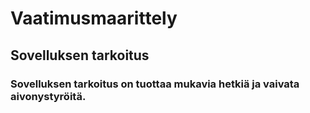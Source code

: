 # Vaatimusmaarittely

## Sovelluksen tarkoitus

### Sovelluksen tarkoitus on tuottaa mukavia hetkiä ja vaivata aivonystyröitä. 
